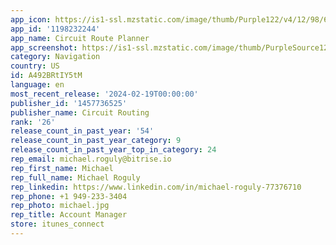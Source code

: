 ```yaml
---
app_icon: https://is1-ssl.mzstatic.com/image/thumb/Purple122/v4/12/98/64/12986419-2163-e4b6-b7c1-6efb7b878b90/AppIcon-0-0-1x_U007emarketing-0-10-0-0-85-220.png/1024x1024bb.png
app_id: '1198232244'
app_name: Circuit Route Planner
app_screenshot: https://is1-ssl.mzstatic.com/image/thumb/PurpleSource122/v4/83/a8/e9/83a8e9a6-4f59-5174-eedd-44480d70ef62/6e793141-a609-4b5b-b3ef-33bbd2e45367_iOS_01_Driver_6.5_USA.jpg/1242x2688bb.png
category: Navigation
country: US
id: A492BRtIY5tM
language: en
most_recent_release: '2024-02-19T00:00:00'
publisher_id: '1457736525'
publisher_name: Circuit Routing
rank: '26'
release_count_in_past_year: '54'
release_count_in_past_year_category: 9
release_count_in_past_year_top_in_category: 24
rep_email: michael.roguly@bitrise.io
rep_first_name: Michael
rep_full_name: Michael Roguly
rep_linkedin: https://www.linkedin.com/in/michael-roguly-77376710
rep_phone: +1 949-233-3404
rep_photo: michael.jpg
rep_title: Account Manager
store: itunes_connect
---
```

